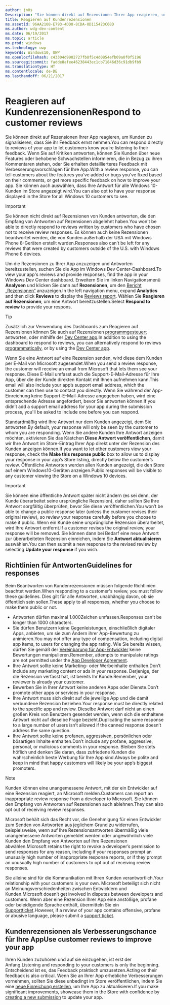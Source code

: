 ```yaml
---
author: jnHs
Description: "Sie können direkt auf Rezensionen Ihrer App reagieren, um Kunden zu signalisieren, dass Sie ihr Feedback ernst nehmen."
title: Reagieren auf Kundenrezensionen
ms.assetid: 96AA2108-E793-4DD0-8CDA-0D115423C68D
ms.author: wdg-dev-content
ms.date: 06/19/2017
ms.topic: article
ms.prod: windows
ms.technology: uwp
keywords: Windows10, UWP
ms.openlocfilehash: c43304d9902727fb8f5c4d0854efb09a0f0f5196
ms.sourcegitcommit: fadde8afee46238443ec1cb71846d36c91db9fb9
ms.translationtype: HT
ms.contentlocale: de-DE
ms.lasthandoff: 06/21/2017
---
```

# <a name="respond-to-customer-reviews"></a><span data-ttu-id="b7182-104">Reagieren auf Kundenrezensionen</span><span class="sxs-lookup"><span data-stu-id="b7182-104">Respond to customer reviews</span></span>


<span data-ttu-id="b7182-105">Sie können direkt auf Rezensionen Ihrer App reagieren, um Kunden zu signalisieren, dass Sie ihr Feedback ernst nehmen.</span><span class="sxs-lookup"><span data-stu-id="b7182-105">You can respond directly to reviews of your app to let customers know you’re listening to their feedback.</span></span> <span data-ttu-id="b7182-106">Wenn Sie auf Kritiken antworten, können Sie Kunden über neue Features oder behobene Schwachstellen informieren, die in Bezug zu ihren Kommentaren stehen, oder Sie erhalten detaillierteres Feedback mit Verbesserungsvorschlägen für Ihre App.</span><span class="sxs-lookup"><span data-stu-id="b7182-106">With a review response, you can tell customers about the features you’ve added or bugs you’ve fixed based on their comments, or get more specific feedback on how to improve your app.</span></span> <span data-ttu-id="b7182-107">Sie können auch auswählen, dass Ihre Antwort für alle Windows 10-Kunden im Store angezeigt wird.</span><span class="sxs-lookup"><span data-stu-id="b7182-107">You can also opt to have your response displayed in the Store for all Windows 10 customers to see.</span></span>

> [!IMPORTANT]
> <span data-ttu-id="b7182-108">Sie können nicht direkt auf Rezensionen von Kunden antworten, die den Empfang von Antworten auf Rezensionen abgelehnt haben.</span><span class="sxs-lookup"><span data-stu-id="b7182-108">You won't be able to directly respond to reviews written by customers who have chosen not to receive review responses.</span></span> <span data-ttu-id="b7182-109">Es können auch keine Rezensionen beantwortet werden, die von Kunden außerhalb der USA mit Windows Phone 8-Geräten erstellt wurden.</span><span class="sxs-lookup"><span data-stu-id="b7182-109">Responses also can’t be left for any reviews that were created by customers outside of the U.S. with Windows Phone 8 devices.</span></span>

<span data-ttu-id="b7182-110">Um die Rezensionen zu Ihrer App anzuzeigen und Antworten bereitzustellen, suchen Sie die App im Windows Dev Center-Dashboard.</span><span class="sxs-lookup"><span data-stu-id="b7182-110">To view your app's reviews and provide responses, find the app in your Windows Dev Center dashboard.</span></span> <span data-ttu-id="b7182-111">Erweitern Sie im linken Navigationsmenü **Analysen** und klicken Sie dann auf **Rezensionen**, um den [Bericht „Rezensionen“](reviews-report.md) anzuzeigen.</span><span class="sxs-lookup"><span data-stu-id="b7182-111">In the left navigation menu, expand **Analytics** and then click **Reviews** to display the [Reviews report](reviews-report.md).</span></span> <span data-ttu-id="b7182-112">Wählen Sie **Reagieren auf Rezensionen**, um eine Antwort bereitzustellen.</span><span class="sxs-lookup"><span data-stu-id="b7182-112">Select **Respond to review** to provide your respons.</span></span>

> [!TIP]
> <span data-ttu-id="b7182-113">Zusätzlich zur Verwendung des Dashboards zum Reagieren auf Rezensionen können Sie auch auf Rezensionen [programmgesteuert](../monetize/submit-responses-to-app-reviews.md) antworten, oder mithilfe der [Dev Center app](https://www.microsoft.com/store/apps/dev-center/9nblggh4r5ws).</span><span class="sxs-lookup"><span data-stu-id="b7182-113">In addition to using the dashboard to respond to reviews, you can alternatively respond to reviews [programmatically](../monetize/submit-responses-to-app-reviews.md), or by using the [Dev Center app](https://www.microsoft.com/store/apps/dev-center/9nblggh4r5ws).</span></span> 

<span data-ttu-id="b7182-114">Wenn Sie eine Antwort auf eine Rezension senden, wird diese dem Kunden per E-Mail von Microsoft zugesendet.</span><span class="sxs-lookup"><span data-stu-id="b7182-114">When you send a review response, the customer will receive an email from Microsoft that lets them see your response.</span></span> <span data-ttu-id="b7182-115">Diese E-Mail umfasst auch die Support-E-Mail-Adresse für Ihre App, über die der Kunde direkten Kontakt mit Ihnen aufnehmen kann.</span><span class="sxs-lookup"><span data-stu-id="b7182-115">This email will also include your app’s support email address, which the customer can then use to contact you directly.</span></span> <span data-ttu-id="b7182-116">Wenn Sie während der App-Einreichung keine Support-E-Mail-Adresse angegeben haben, wird eine entsprechende Adresse angefordert, bevor Sie antworten können.</span><span class="sxs-lookup"><span data-stu-id="b7182-116">If you didn’t add a support email address for your app during the submission process, you'll be asked to include one before you can respond.</span></span>

<span data-ttu-id="b7182-117">Standardmäßig wird Ihre Antwort nur dem Kunden angezeigt, dem Sie antworten.</span><span class="sxs-lookup"><span data-stu-id="b7182-117">By default, your response will only be seen by the customer to whom you are responding.</span></span> <span data-ttu-id="b7182-118">Wenn Sie andere Kunden Ihre Antwort anzeigen möchten, aktivieren Sie das Kästchen **Diese Antwort veröffentlichen**, damit wir Ihre Antwort im Store-Eintrag Ihrer App direkt unter der Rezension des Kunden anzeigen können.</span><span class="sxs-lookup"><span data-stu-id="b7182-118">If you want to let other customers view your response, check the **Make this response public** box to allow us to display your response in your app’s Store listing, directly below the customer’s review.</span></span> <span data-ttu-id="b7182-119">Öffentliche Antworten werden allen Kunden angezeigt, die den Store auf einem Windows10-Geräten anzeigen.</span><span class="sxs-lookup"><span data-stu-id="b7182-119">Public responses will be visible to any customer viewing the Store on a Windows 10 devices.</span></span>

> [!IMPORTANT] 
> <span data-ttu-id="b7182-120">Sie können eine öffentliche Antwort später nicht ändern (es sei denn, der Kunde überarbeitet seine ursprüngliche Rezension), daher sollten Sie Ihre Antwort sorgfältig überprüfen, bevor Sie diese veröffentlichen.</span><span class="sxs-lookup"><span data-stu-id="b7182-120">You won’t be able to change a public response later (unless the customer revises their original review), so review your response carefully before you choose to make it public.</span></span> <span data-ttu-id="b7182-121">Wenn ein Kunde seine ursprüngliche Rezension überarbeitet, wird Ihre Antwort entfernt.</span><span class="sxs-lookup"><span data-stu-id="b7182-121">If a customer revises the original review, your response will be removed.</span></span> <span data-ttu-id="b7182-122">Sie können dann bei Bedarf eine neue Antwort zur überarbeiteten Rezension einreichen, indem Sie **Antwort aktualisieren** auswählen.</span><span class="sxs-lookup"><span data-stu-id="b7182-122">You can then submit a new response to the revised review by selecting **Update your response** if you wish.</span></span>


## <a name="guidelines-for-responses"></a><span data-ttu-id="b7182-123">Richtlinien für Antworten</span><span class="sxs-lookup"><span data-stu-id="b7182-123">Guidelines for responses</span></span>

<span data-ttu-id="b7182-124">Beim Beantworten von Kundenrezensionen müssen folgende Richtlinien beachtet werden.</span><span class="sxs-lookup"><span data-stu-id="b7182-124">When responding to a customer's review, you must follow these guidelines.</span></span> <span data-ttu-id="b7182-125">Dies gilt für alle Antworten, unabhängig davon, ob sie öffentlich sein sollen.</span><span class="sxs-lookup"><span data-stu-id="b7182-125">These apply to all responses, whether you choose to make them public or not.</span></span>

-   <span data-ttu-id="b7182-126">Antworten dürfen maximal 1.000Zeichen umfassen.</span><span class="sxs-lookup"><span data-stu-id="b7182-126">Responses can't be longer than 1000 characters.</span></span>
-   <span data-ttu-id="b7182-127">Sie dürfen Benutzern keine Gegenleistungen, einschließlich digitaler Apps, anbieten, um sie zum Ändern ihrer App-Bewertung zu animieren.</span><span class="sxs-lookup"><span data-stu-id="b7182-127">You may not offer any type of compensation, including digital app items, to users for changing the app rating.</span></span> <span data-ttu-id="b7182-128">Wie Sie bereits wissen, dürfen Sie gemäß der [Vereinbarung für App-Entwickler](https://msdn.microsoft.com/library/windows/apps/hh694058) keine Bewertungen manipulieren.</span><span class="sxs-lookup"><span data-stu-id="b7182-128">Remember, attempts to manipulate ratings are not permitted under the [App Developer Agreement](https://msdn.microsoft.com/library/windows/apps/hh694058).</span></span>
-   <span data-ttu-id="b7182-129">Ihre Antwort sollte keine Marketing- oder Werbeinhalte enthalten.</span><span class="sxs-lookup"><span data-stu-id="b7182-129">Don’t include any marketing content or ads in your response.</span></span> <span data-ttu-id="b7182-130">Derjenige, der die Rezension verfasst hat, ist bereits Ihr Kunde.</span><span class="sxs-lookup"><span data-stu-id="b7182-130">Remember, your reviewer is already your customer.</span></span>
-   <span data-ttu-id="b7182-131">Bewerben Sie in Ihrer Antwort keine anderen Apps oder Dienste.</span><span class="sxs-lookup"><span data-stu-id="b7182-131">Don’t promote other apps or services in your response.</span></span>
-   <span data-ttu-id="b7182-132">Ihre Antwort muss sich direkt auf die jeweilige App und die damit verbundene Rezension beziehen.</span><span class="sxs-lookup"><span data-stu-id="b7182-132">Your response must be directly related to the specific app and review.</span></span> <span data-ttu-id="b7182-133">Dieselbe Antwort darf nicht an einen großen Kreis von Benutzern gesendet werden, wenn sich die enthaltene Antwort nicht auf dieselbe Frage bezieht.</span><span class="sxs-lookup"><span data-stu-id="b7182-133">Duplicating the same response to a large number of users isn’t allowed if the canned response doesn’t address the same question.</span></span>
-   <span data-ttu-id="b7182-134">Ihre Antwort sollte keine profanen, aggressiven, persönlichen oder bösartigen Inhalte enthalten.</span><span class="sxs-lookup"><span data-stu-id="b7182-134">Don’t include any profane, aggressive, personal, or malicious comments in your response.</span></span> <span data-ttu-id="b7182-135">Bleiben Sie stets höflich und denken Sie daran, dass zufriedene Kunden die wahrscheinlich beste Werbung für Ihre App sind.</span><span class="sxs-lookup"><span data-stu-id="b7182-135">Always be polite and keep in mind that happy customers will likely be your app’s biggest promoters.</span></span>

> [!NOTE]
> <span data-ttu-id="b7182-136">Kunden können eine unangemessene Antwort, mit der ein Entwickler auf eine Rezension reagiert, an Microsoft melden.</span><span class="sxs-lookup"><span data-stu-id="b7182-136">Customers can report an inappropriate review response from a developer to Microsoft.</span></span> <span data-ttu-id="b7182-137">Sie können den Empfang von Antworten auf Rezensionen auch ablehnen.</span><span class="sxs-lookup"><span data-stu-id="b7182-137">They can also opt out of receiving review responses.</span></span> 
>
> <span data-ttu-id="b7182-138">Microsoft behält sich das Recht vor, die Genehmigung für einen Entwickler zum Senden von Antworten aus jeglichem Grund zu widerrufen, beispielsweise, wenn auf Ihre Rezensionsantworten übermäßig viele unangemessene Antworten gemeldet werden oder ungewöhnlich viele Kunden den Empfang von Antworten auf ihre Rezensionen abwählen.</span><span class="sxs-lookup"><span data-stu-id="b7182-138">Microsoft retains the right to revoke a developer’s permission to send responses for any reason, including if your responses prompt an unusually high number of inappropriate response reports, or if they prompt an unusually high number of customers to opt out of receiving review responses.</span></span>

<span data-ttu-id="b7182-139">Sie alleine sind für die Kommunikation mit Ihren Kunden verantwortlich.</span><span class="sxs-lookup"><span data-stu-id="b7182-139">Your relationship with your customers is your own.</span></span> <span data-ttu-id="b7182-140">Microsoft beteiligt sich nicht an Meinungsverschiedenheiten zwischen Entwicklern und Kunden.</span><span class="sxs-lookup"><span data-stu-id="b7182-140">Microsoft doesn’t get involved in disputes between developers and customers.</span></span> <span data-ttu-id="b7182-141">Wenn aber eine Rezension Ihrer App eine anstößige, profane oder beleidigende Sprache enthält, übermitteln Sie ein [Supportticket](http://go.microsoft.com/fwlink/p/?LinkID=401178).</span><span class="sxs-lookup"><span data-stu-id="b7182-141">However, if a review of your app contains offensive, profane or abusive language, please submit a [support ticket](http://go.microsoft.com/fwlink/p/?LinkID=401178).</span></span>


## <a name="use-customer-reviews-to-improve-your-app"></a><span data-ttu-id="b7182-142">Kundenrezensionen als Verbesserungschance für Ihre App</span><span class="sxs-lookup"><span data-stu-id="b7182-142">Use customer reviews to improve your app</span></span>

<span data-ttu-id="b7182-143">Ihren Kunden zuzuhören und auf sie einzugehen, ist erst der Anfang.</span><span class="sxs-lookup"><span data-stu-id="b7182-143">Listening and responding to your customers is only the beginning.</span></span> <span data-ttu-id="b7182-144">Entscheidend ist es, das Feedback praktisch umzusetzen.</span><span class="sxs-lookup"><span data-stu-id="b7182-144">Acting on their feedback is also critical.</span></span> <span data-ttu-id="b7182-145">Wenn Sie an Ihrer App erhebliche Verbesserungen vornehmen, sollten Sie diese unbedingt im Store veröffentlichen, indem Sie eine [neue Einreichung erstellen](app-submissions.md), um Ihre App zu aktualisieren.</span><span class="sxs-lookup"><span data-stu-id="b7182-145">If you make significant improvements, showcase them in the Store with confidence by [creating a new submission](app-submissions.md) to update your app.</span></span>
